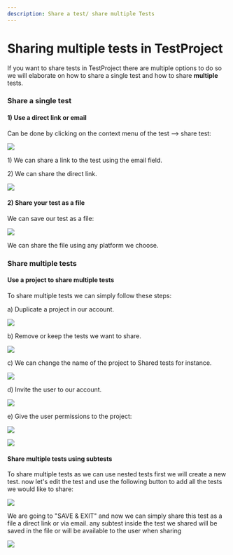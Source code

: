 ```yaml
---
description: Share a test/ share multiple Tests
---
```


# Sharing multiple tests in TestProject

If you want to share tests in TestProject there are multiple options to do so we will elaborate on how to share a single test and how to share **multiple** tests.

### **Share a single test** <a href="#h_55f496b1e6" id="h_55f496b1e6"></a>

#### 1) Use a direct link or email <a href="#h_575834da7f" id="h_575834da7f"></a>

Can be done by clicking on the context menu of the test --> share test:

![](<../../.gitbook/assets/image (557).png>)

1\) We can share a link to the test using the email field.

2\) We can share the direct link.

![](<../../.gitbook/assets/image (455).png>)

#### 2) Share your test as a file <a href="#h_503e0637f5" id="h_503e0637f5"></a>

We can save our test as a file:

![](<../../.gitbook/assets/image (466) (1).png>)

We can share the file using any platform we choose.

### **Share multiple tests** <a href="#h_65873064d7" id="h_65873064d7"></a>

#### Use a project to share multiple tests <a href="#h_0008a597f8" id="h_0008a597f8"></a>

To share multiple tests we can simply follow these steps:

a) Duplicate a project in our account.

![](<../../.gitbook/assets/image (479) (1).png>)

b) Remove or keep the tests we want to share.

![](<../../.gitbook/assets/image (556).png>)

c) We can change the name of the project to Shared tests for instance.

![](<../../.gitbook/assets/image (469) (1).png>)

d) Invite the user to our account.

![](<../../.gitbook/assets/image (452).png>)

e) Give the user permissions to the project:

![](<../../.gitbook/assets/image (481).png>)

![](<../../.gitbook/assets/image (480).png>)

#### Share multiple tests using subtests <a href="#h_e314b18317" id="h_e314b18317"></a>

To share multiple tests as we can use nested tests first we will create a new test. now let's edit the test and use the following button to add all the tests we would like to share:

![](<../../.gitbook/assets/image (517).png>)

We are going to "SAVE & EXIT" and now we can simply share this test as a file a direct link or via email. any subtest inside the test we shared will be saved in the file or will be available to the user when sharing

![](<../../.gitbook/assets/image (492) (1).png>)
